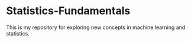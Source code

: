 # Statistics-Fundamentals
This is my repository for exploring new concepts in machine learning and statistics.
